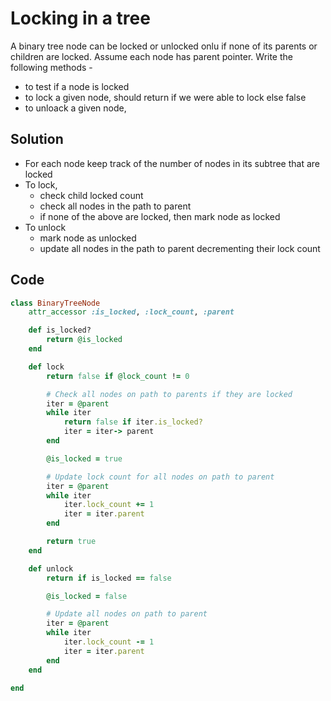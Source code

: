 # Locking in a tree
A binary tree node can be locked or unlocked onlu if none of its parents or children are locked.
Assume each node has parent pointer. Write the following methods -
- to test if a node is locked
- to lock a given node, should return if we were able to lock else false
- to unloack a given node,

## Solution
- For each node keep track of the number of nodes in its subtree that are locked
- To lock,
    - check child locked count
    - check all nodes in the path to parent
    - if none of the above are locked, then mark node as locked
- To unlock
    - mark node as unlocked
    - update all nodes in the path to parent decrementing their lock count

## Code
```ruby
class BinaryTreeNode
    attr_accessor :is_locked, :lock_count, :parent

    def is_locked?
        return @is_locked
    end

    def lock
        return false if @lock_count != 0

        # Check all nodes on path to parents if they are locked
        iter = @parent
        while iter
            return false if iter.is_locked?
            iter = iter-> parent
        end

        @is_locked = true

        # Update lock count for all nodes on path to parent
        iter = @parent
        while iter
            iter.lock_count += 1
            iter = iter.parent
        end

        return true
    end

    def unlock
        return if is_locked == false

        @is_locked = false

        # Update all nodes on path to parent
        iter = @parent
        while iter
            iter.lock_count -= 1
            iter = iter.parent
        end
    end

end
```
